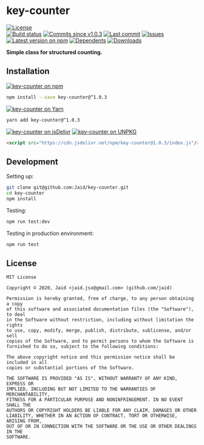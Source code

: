 # key-counter


<a href="https://raw.githubusercontent.com/Jaid/key-counter/master/license.txt"><img src="https://img.shields.io/github/license/Jaid/key-counter?style=flat-square" alt="License"/></a>  
<a href="https://actions-badge.atrox.dev/Jaid/key-counter/goto"><img src="https://img.shields.io/endpoint.svg?style=flat-square&url=https%3A%2F%2Factions-badge.atrox.dev%2FJaid%2Fkey-counter%2Fbadge" alt="Build status"/></a> <a href="https://github.com/Jaid/key-counter/commits"><img src="https://img.shields.io/github/commits-since/Jaid/key-counter/v1.0.3?style=flat-square&logo=github" alt="Commits since v1.0.3"/></a> <a href="https://github.com/Jaid/key-counter/commits"><img src="https://img.shields.io/github/last-commit/Jaid/key-counter?style=flat-square&logo=github" alt="Last commit"/></a> <a href="https://github.com/Jaid/key-counter/issues"><img src="https://img.shields.io/github/issues/Jaid/key-counter?style=flat-square&logo=github" alt="Issues"/></a>  
<a href="https://npmjs.com/package/key-counter"><img src="https://img.shields.io/npm/v/key-counter?style=flat-square&logo=npm&label=latest%20version" alt="Latest version on npm"/></a> <a href="https://github.com/Jaid/key-counter/network/dependents"><img src="https://img.shields.io/librariesio/dependents/npm/key-counter?style=flat-square&logo=npm" alt="Dependents"/></a> <a href="https://npmjs.com/package/key-counter"><img src="https://img.shields.io/npm/dm/key-counter?style=flat-square&logo=npm" alt="Downloads"/></a>

**Simple class for structured counting.**















## Installation
<a href="https://npmjs.com/package/key-counter"><img src="https://img.shields.io/badge/npm-key--counter-C23039?style=flat-square&logo=npm" alt="key-counter on npm"/></a>
```bash
npm install --save key-counter@^1.0.3
```
<a href="https://yarnpkg.com/package/key-counter"><img src="https://img.shields.io/badge/Yarn-key--counter-2F8CB7?style=flat-square&logo=yarn&logoColor=white" alt="key-counter on Yarn"/></a>
```bash
yarn add key-counter@^1.0.3
```
<a href="https://jsdelivr.com/package/npm/key-counter/"><img src="https://img.shields.io/badge/jsDelivr-key--counter-orange?style=flat-square&logo=html5&logoColor=white" alt="key-counter on jsDelivr"/></a> <a href="https://unpkg.com/browse/key-counter/"><img src="https://img.shields.io/badge/UNPKG-key--counter-orange?style=flat-square&logo=html5&logoColor=white" alt="key-counter on UNPKG"/></a>
```html
<script src="https://cdn.jsdelivr.net/npm/key-counter@1.0.3/index.js"/>
```








## Development



Setting up:
```bash
git clone git@github.com:Jaid/key-counter.git
cd key-counter
npm install
```
Testing:
```bash
npm run test:dev
```
Testing in production environment:
```bash
npm run test
```


## License
```text
MIT License

Copyright © 2020, Jaid <jaid.jsx@gmail.com> (github.com/jaid)

Permission is hereby granted, free of charge, to any person obtaining a copy
of this software and associated documentation files (the "Software"), to deal
in the Software without restriction, including without limitation the rights
to use, copy, modify, merge, publish, distribute, sublicense, and/or sell
copies of the Software, and to permit persons to whom the Software is
furnished to do so, subject to the following conditions:

The above copyright notice and this permission notice shall be included in all
copies or substantial portions of the Software.

THE SOFTWARE IS PROVIDED "AS IS", WITHOUT WARRANTY OF ANY KIND, EXPRESS OR
IMPLIED, INCLUDING BUT NOT LIMITED TO THE WARRANTIES OF MERCHANTABILITY,
FITNESS FOR A PARTICULAR PURPOSE AND NONINFRINGEMENT. IN NO EVENT SHALL THE
AUTHORS OR COPYRIGHT HOLDERS BE LIABLE FOR ANY CLAIM, DAMAGES OR OTHER
LIABILITY, WHETHER IN AN ACTION OF CONTRACT, TORT OR OTHERWISE, ARISING FROM,
OUT OF OR IN CONNECTION WITH THE SOFTWARE OR THE USE OR OTHER DEALINGS IN THE
SOFTWARE.
```
